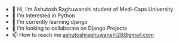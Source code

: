 - 👋 Hi, I’m Ashutosh Raghuwanshi student of Medi-Caps University
- 👀 I’m interested in Python 
- 🌱 I’m currently learning django 
- 💞️ I’m looking to collaborate on Django Projects
- 📫 How to reach me ashutoshraghuwanshi28@gmail.com

<!---
ulpa11/ulpa11 is a ✨ special ✨ repository because its `README.md` (this file) appears on your GitHub profile.
You can click the Preview link to take a look at your changes.
--->
